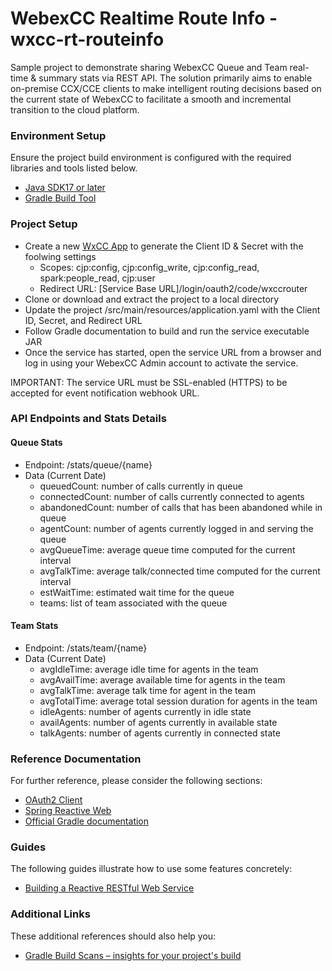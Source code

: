 # WebexCC Realtime Route Info - wxcc-rt-routeinfo
Sample project to demonstrate sharing WebexCC Queue and Team real-time & summary stats via REST API. The solution primarily aims to enable on-premise CCX/CCE clients to make intelligent routing decisions based on the current state of WebexCC to facilitate a smooth and incremental transition to the cloud platform.

### Environment Setup
Ensure the project build environment is configured with the required libraries and tools listed below.

* [Java SDK17 or later](https://www.oracle.com/java/technologies/javase/jdk17-archive-downloads.html)
* [Gradle Build Tool](https://gradle.org/releases/)

### Project Setup

* Create a new [WxCC App](https://developer.webex-cx.com/my-apps) to generate the Client ID & Secret with the foolwing settings
  * Scopes: cjp:config, cjp:config_write, cjp:config_read, spark:people_read, cjp:user
  * Redirect URL: [Service Base URL]/login/oauth2/code/wxccrouter
* Clone or download and extract the project to a local directory
* Update the project /src/main/resources/application.yaml with the Client ID, Secret, and Redirect URL
* Follow Gradle documentation to build and run the service executable JAR
* Once the service has started, open the service URL from a browser and log in using your WebexCC Admin account to activate the service.

IMPORTANT: The service URL must be SSL-enabled (HTTPS) to be accepted for event notification webhook URL.

### API Endpoints and Stats Details
#### Queue Stats 
* Endpoint: /stats/queue/{name}
* Data (Current Date)
  * queuedCount: number of calls currently in queue
  * connectedCount: number of calls currently connected to agents
  * abandonedCount: number of calls that has been abandoned while in queue
  * agentCount: number of agents currently logged in and serving the queue
  * avgQueueTime: average queue time computed for the current interval
  * avgTalkTime: average talk/connected time computed for the current interval
  * estWaitTime: estimated wait time for the queue
  * teams: list of team associated with the queue
  
#### Team Stats
* Endpoint: /stats/team/{name}
* Data (Current Date)
  * avgIdleTime: average idle time for agents in the team
  * avgAvailTime: average available time for agents in the team
  * avgTalkTime: average talk time for agent in the team
  * avgTotalTime: average total session duration for agents in the team
  * idleAgents: number of agents currently in idle state
  * availAgents: number of agents currently in available state
  * talkAgents: number of agents currently in connected state 


### Reference Documentation
For further reference, please consider the following sections:

* [OAuth2 Client](https://docs.spring.io/spring-boot/docs/3.3.4/reference/htmlsingle/index.html#web.security.oauth2.client)
* [Spring Reactive Web](https://docs.spring.io/spring-boot/docs/3.3.4/reference/htmlsingle/index.html#web.reactive)
* [Official Gradle documentation](https://docs.gradle.org)

### Guides
The following guides illustrate how to use some features concretely:

* [Building a Reactive RESTful Web Service](https://spring.io/guides/gs/reactive-rest-service/)

### Additional Links
These additional references should also help you:

* [Gradle Build Scans – insights for your project's build](https://scans.gradle.com#gradle)

